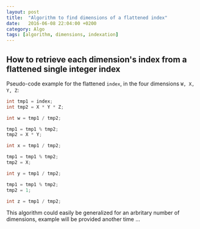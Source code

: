 ```yaml
---
layout: post
title:  "Algorithm to find dimensions of a flattened index"
date:   2016-06-08 22:04:00 +0200
category: Algo
tags: [algorithm, dimensions, indexation]
---
```


## How to retrieve each dimension's index from a flattened single integer index

Pseudo-code example for the flattened ```index```, in the four dimensions
```W, X, Y, Z```:

~~~java
int tmp1 = index;
int tmp2 = X * Y * Z;

int w = tmp1 / tmp2;

tmp1 = tmp1 % tmp2;
tmp2 = X * Y;

int x = tmp1 / tmp2;

tmp1 = tmp1 % tmp2;
tmp2 = X;

int y = tmp1 / tmp2;

tmp1 = tmp1 % tmp2;
tmp2 = 1;

int z = tmp1 / tmp2;
~~~

This algorithm could easily be generalized for an arbritary number of dimensions,
example will be provided another time ...